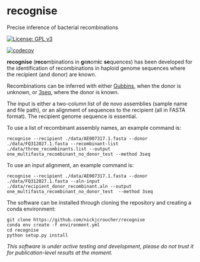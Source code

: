 # recognise
Precise inference of bacterial recombinations

 [![License: GPL v3](https://img.shields.io/badge/License-GPLv3-blue.svg)](https://www.gnu.org/licenses/gpl-3.0)

[![codecov](https://codecov.io/gh/nickjcroucher/recognise/branch/main/graph/badge.svg?token=Q8526GPN89)](https://codecov.io/gh/nickjcroucher/recognise)

**recognise** (**reco**mbinations in **g**e**n**om**i**c **se**quences) has been developed for the identification of recombinations in haploid genome sequences where the recipient (and donor) are known.

Recombinations can be inferred with either [Gubbins](https://github.com/nickjcroucher/gubbins), when the donor is unknown, or [3seq](https://gitlab.com/lamhm/3seq/), where the donor is known.

The input is either a two-column list of de novo assemblies (sample name and file path), or an alignment of sequences to the recipient (all in FASTA format). The recipient genome sequence is essential.

To use a list of recombinant assembly names, an example command is:
```
recognise --recipient ./data/AE007317.1.fasta --donor ./data/FQ312027.1.fasta --recombinant-list ./data/three_recombinants.list --output one_multifasta_recombinant_no_donor_test --method 3seq
```

To use an input alignment, an example command is:
```
recognise --recipient ./data/AE007317.1.fasta --donor ./data/FQ312027.1.fasta --aln-input ./data/recipient_donor_recombinant.aln --output one_multifasta_recombinant_no_donor_test  --method 3seq
```

The software can be installed through cloning the repository and creating a conda environment:

```
git clone https://github.com/nickjcroucher/recognise
conda env create -f environment.yml
cd recognise
python setup.py install
```

*This software is under active testing and development, please do not trust it for publication-level results at the moment.*
